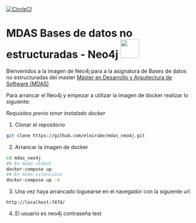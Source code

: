 [![CircleCI](https://circleci.com/gh/eloirobe/mdas_neo4j.svg?style=svg)](https://circleci.com/gh/eloirobe/mdas_neo4j)

# MDAS Bases de datos no estructuradas - Neo4j <img src="https://go.neo4j.com/rs/710-RRC-335/images/neo4j_logo_globe.png" width="50" height="50" />
Bienvenidos a la imagen de Neo4j para a la asignatura de Bases de datos no estructuradas del master [Máster en Desarrollo y Arquitectura de Software (MDAS)](https://www.salleurl.edu/es/estudios/master-en-desarrollo-y-arquitectura-software)

Para arrancar el Neo4j y empezar a utilizar la imagen de docker realizar lo siguiente:

*Requisitos previo tener instalado docker*

1) Clonar el repositorio
```bash
git clone https://github.com/eloirobe/mdas_neo4j.git
```
2) Arrancar la imagen de docker
```bash
cd mdas_neo4j
## En modo stdout
docker-compose up
## En modo silencioso
docker-compose up -d
```
3) Una vez haya arrancado loguearse en el navegador con la siguiente url
```
http://localhost:7474/
```
4) El usuario es neo4j contraseña test
